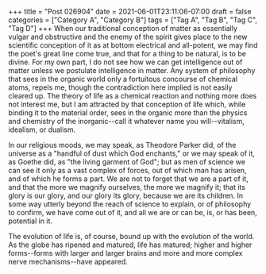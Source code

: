 +++
title = "Post 026904"
date = 2021-06-01T23:11:06-07:00
draft = false
categories = ["Category A", "Category B"]
tags = ["Tag A", "Tag B", "Tag C", "Tag D"]
+++
When our traditional conception of matter as essentially vulgar and obstructive and the enemy of the spirit gives place to the new scientific conception of it as at bottom electrical and all-potent, we may find the poet's great line come true, and that for a thing to be natural, is to be divine. For my own part, I do not see how we can get intelligence out of matter unless we postulate intelligence in matter. Any system of philosophy that sees in the organic world only a fortuitous concourse of chemical atoms, repels me, though the contradiction here implied is not easily cleared up. The theory of life as a chemical reaction and nothing more does not interest me, but I am attracted by that conception of life which, while binding it to the material order, sees in the organic more than the physics and chemistry of the inorganic--call it whatever name you will--vitalism, idealism, or dualism.

In our religious moods, we may speak, as Theodore Parker did, of the universe as a "handful of dust which God enchants," or we may speak of it, as Goethe did, as "the living garment of God"; but as men of science we can see it only as a vast complex of forces, out of which man has arisen, and of which he forms a part. We are not to forget that we are a part of it, and that the more we magnify ourselves, the more we magnify it; that its glory is our glory, and our glory its glory, because we are its children. In some way utterly beyond the reach of science to explain, or of philosophy to confirm, we have come out of it, and all we are or can be, is, or has been, potential in it.

The evolution of life is, of course, bound up with the evolution of the world. As the globe has ripened and matured, life has matured; higher and higher forms--forms with larger and larger brains and more and more complex nerve mechanisms--have appeared.
